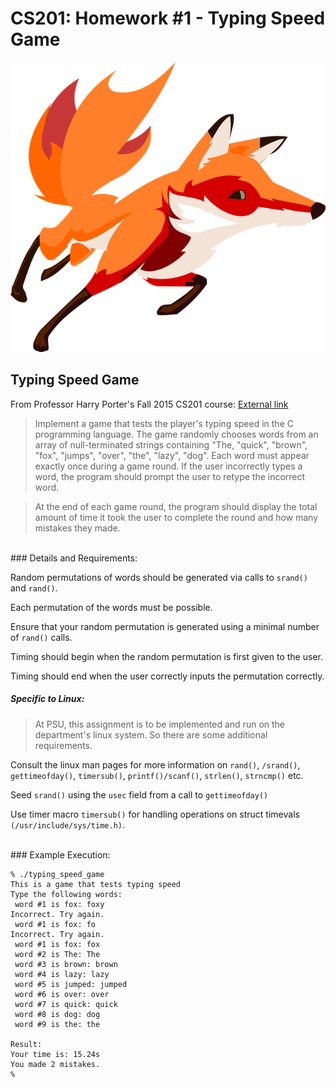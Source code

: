 CS201: Homework \#1 - Typing Speed Game
========

![Fox](fox.png)

Typing Speed Game
-----
From Professor Harry Porter's Fall 2015 CS201 course: [External link](http://web.cecs.pdx.edu/~harry/cs201/HW1.pdf)

>Implement a game that tests the player's typing speed in the C programming language. The game randomly chooses words from an array of null-terminated strings containing "The, "quick", "brown", "fox", "jumps", "over", "the", "lazy", "dog". Each word must appear exactly once during a game round. If the user incorrectly types a word, the program should prompt the user to retype the incorrect word.

>At the end of each game round, the program should display the total amount of time it took the user to complete the round and how many  mistakes they made.

<br>
### Details and Requirements:

Random permutations of words should be generated via calls to `srand()` and `rand()`.

Each permutation of the words must be possible.

Ensure that your random permutation is generated using a minimal number of `rand()` calls.

Timing should begin when the random permutation is first given to the user.

Timing should end when the user correctly inputs the permutation correctly.

##### Specific to Linux:
>At PSU, this assignment is to be implemented and run on the department's linux system. So there are some additional requirements.

Consult the linux man pages for more information on `rand()`, `/srand()`, `gettimeofday()`, `timersub()`, `printf()/scanf()`, `strlen()`, `strncmp()` etc.

Seed `srand()` using the `usec` field from a call to `gettimeofday()`

Use timer macro `timersub()` for handling operations on struct timevals
`(/usr/include/sys/time.h)`.

<br>
### Example Execution:

```
% ./typing_speed_game
This is a game that tests typing speed
Type the following words:
 word #1 is fox: foxy
Incorrect. Try again.
 word #1 is fox: fo
Incorrect. Try again.
 word #1 is fox: fox
 word #2 is The: The
 word #3 is brown: brown
 word #4 is lazy: lazy
 word #5 is jumped: jumped
 word #6 is over: over
 word #7 is quick: quick
 word #8 is dog: dog
 word #9 is the: the

Result:
Your time is: 15.24s
You made 2 mistakes.
%
```
